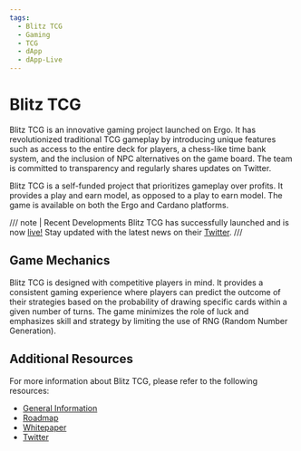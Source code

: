 ```yaml
---
tags:
  - Blitz TCG
  - Gaming
  - TCG
  - dApp
  - dApp-Live
---
```


# Blitz TCG

Blitz TCG is an innovative gaming project launched on Ergo. It has revolutionized traditional TCG gameplay by introducing unique features such as access to the entire deck for players, a chess-like time bank system, and the inclusion of NPC alternatives on the game board. The team is committed to transparency and regularly shares updates on Twitter.

Blitz TCG is a self-funded project that prioritizes gameplay over profits. It provides a play and earn model, as opposed to a play to earn model. The game is available on both the Ergo and Cardano platforms.

/// note | Recent Developments
Blitz TCG has successfully launched and is now [live!](https://blitztcg.com/home) Stay updated with the latest news on their [Twitter](https://twitter.com/Blitz_TCG).
///

## Game Mechanics

Blitz TCG is designed with competitive players in mind. It provides a consistent gaming experience where players can predict the outcome of their strategies based on the probability of drawing specific cards within a given number of turns. The game minimizes the role of luck and emphasizes skill and strategy by limiting the use of RNG (Random Number Generation).

## Additional Resources

For more information about Blitz TCG, please refer to the following resources:

- [General Information](http://linktr.ee/blitztcg) 
- [Roadmap](https://www.blitz-tcg.com/roadmap)
- [Whitepaper](https://www.blitz-tcg.com/_files/ugd/1938de_84e5fc9f92a54e0a99f19649dd946871.pdf)
- [Twitter](https://twitter.com/Blitz_TCG)
